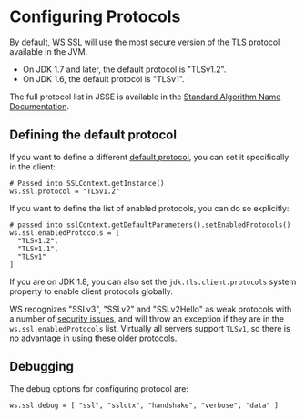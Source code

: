 <!--- Copyright (C) 2009-2015 Typesafe Inc. <http://www.typesafe.com> -->
# Configuring Protocols

By default, WS SSL will use the most secure version of the TLS protocol available in the JVM.

* On JDK 1.7 and later, the default protocol is "TLSv1.2".
* On JDK 1.6, the default protocol is "TLSv1".

The full protocol list in JSSE is available in the [Standard Algorithm Name Documentation](http://docs.oracle.com/javase/7/docs/technotes/guides/security/StandardNames.html#jssenames).

## Defining the default protocol

If you want to define a different [default protocol](http://docs.oracle.com/javase/7/docs/api/javax/net/ssl/SSLContext.html#getInstance\(java.lang.String\)), you can set it specifically in the client:

```
# Passed into SSLContext.getInstance()
ws.ssl.protocol = "TLSv1.2"
```

If you want to define the list of enabled protocols, you can do so explicitly:

```
# passed into sslContext.getDefaultParameters().setEnabledProtocols()
ws.ssl.enabledProtocols = [
  "TLSv1.2",
  "TLSv1.1",
  "TLSv1"
]
```

If you are on JDK 1.8, you can also set the `jdk.tls.client.protocols` system property to enable client protocols globally.

WS recognizes "SSLv3", "SSLv2" and "SSLv2Hello" as weak protocols with a number of [security issues](https://www.schneier.com/paper-ssl.pdf), and will throw an exception if they are in the `ws.ssl.enabledProtocols` list.  Virtually all servers support `TLSv1`, so there is no advantage in using these older protocols.

## Debugging

The debug options for configuring protocol are:

```
ws.ssl.debug = [ "ssl", "sslctx", "handshake", "verbose", "data" ]
```
